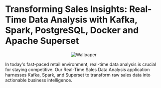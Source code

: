 # Transforming Sales Insights: Real-Time Data Analysis with Kafka, Spark, PostgreSQL, Docker and Apache Superset

<p align="center">
  <img src="real-time-analysis.png" alt="Wallpaper">
</p>

In today's fast-paced retail environment, real-time data analysis is crucial for staying competitive. Our Real-Time Sales Data Analysis application harnesses Kafka, Spark, and Superset to transform raw sales data into actionable business intelligence.

